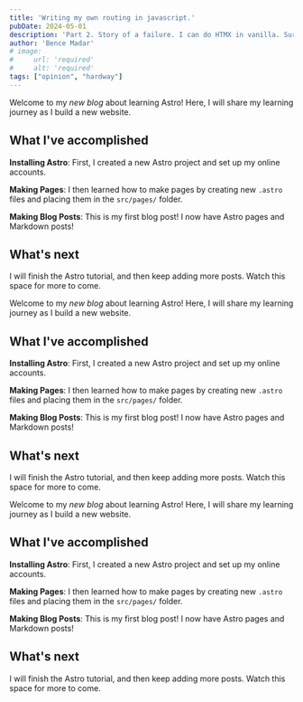 ```yaml
---
title: 'Writing my own routing in javascript.'
pubDate: 2024-05-01 
description: 'Part 2. Story of a failure. I can do HTMX in vanilla. Sure I can, just not with my edge case AWS deployment.'
author: 'Bence Madar'
# image:
#     url: 'required'
#     alt: 'required'
tags: ["opinion", "hardway"]
---
```


Welcome to my _new blog_ about learning Astro! Here, I will share my learning journey as I build a new website.

## What I've accomplished

**Installing Astro**: First, I created a new Astro project and set up my online accounts.

**Making Pages**: I then learned how to make pages by creating new `.astro` files and placing them in the `src/pages/` folder.

**Making Blog Posts**: This is my first blog post! I now have Astro pages and Markdown posts!

## What's next

I will finish the Astro tutorial, and then keep adding more posts. Watch this space for more to come.

Welcome to my _new blog_ about learning Astro! Here, I will share my learning journey as I build a new website.

## What I've accomplished

**Installing Astro**: First, I created a new Astro project and set up my online accounts.

**Making Pages**: I then learned how to make pages by creating new `.astro` files and placing them in the `src/pages/` folder.

**Making Blog Posts**: This is my first blog post! I now have Astro pages and Markdown posts!

## What's next

I will finish the Astro tutorial, and then keep adding more posts. Watch this space for more to come.


Welcome to my _new blog_ about learning Astro! Here, I will share my learning journey as I build a new website.

## What I've accomplished

**Installing Astro**: First, I created a new Astro project and set up my online accounts.

**Making Pages**: I then learned how to make pages by creating new `.astro` files and placing them in the `src/pages/` folder.

**Making Blog Posts**: This is my first blog post! I now have Astro pages and Markdown posts!

## What's next

I will finish the Astro tutorial, and then keep adding more posts. Watch this space for more to come.